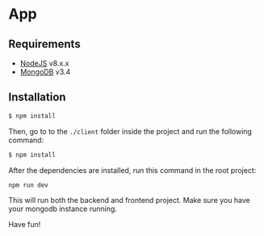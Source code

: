 # App

## Requirements

- [NodeJS](https://nodejs.org/en/) v8.x.x
- [MongoDB](https://www.mongodb.com/download-center?jmp=nav#community) v3.4

## Installation

```sh
$ npm install
```

Then, go to to the `./client` folder inside the project and run the following command:

```sh
$ npm install
```

After the dependencies are installed, run this command in the root project:

```sh
npm run dev
```

This will run both the backend and frontend project. Make sure you have your mongodb instance running.

Have fun!